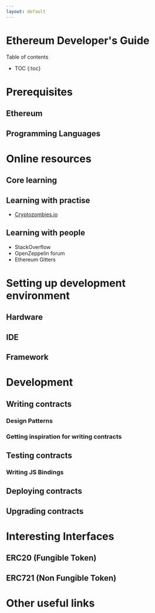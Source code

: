 ```yaml
---
layout: default
---
```

# Ethereum Developer's Guide

Table of contents
* TOC
{:toc}

# Prerequisites

## Ethereum

## Programming Languages

# Online resources

## Core learning


## Learning with practise

- [Cryptozombies.io](https://cryptozombies.io)

## Learning with people

- StackOverflow
- OpenZeppelin forum
- Ethereum Gitters

# Setting up development environment

## Hardware

## IDE

## Framework

# Development

## Writing contracts

### Design Patterns

### Getting inspiration for writing contracts

## Testing contracts

### Writing JS Bindings

## Deploying contracts

## Upgrading contracts

# Interesting Interfaces

## ERC20 (Fungible Token)

## ERC721 (Non Fungible Token)

# Other useful links